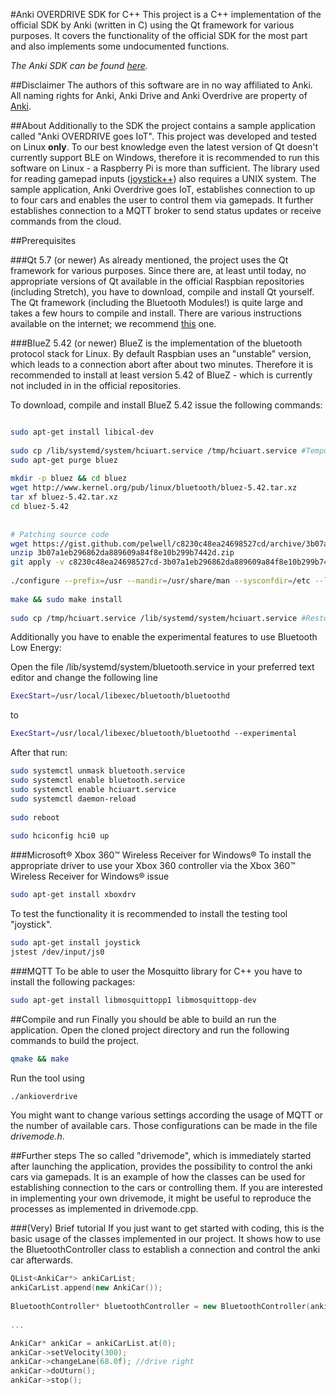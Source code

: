 #Anki OVERDRIVE SDK for C++
This project is a C++ implementation of the official SDK by Anki (written in C) using the Qt framework for various purposes.
It covers the functionality of the official SDK for the most part and also implements some undocumented functions.

*The Anki SDK can be found [here](https://github.com/anki/drive-sdk).*


##Disclaimer
The authors of this software are in no way affiliated to Anki. All naming rights for Anki, Anki Drive and Anki Overdrive are property of [Anki](anki.com).


##About
Additionally to the SDK the project contains a sample application called "Anki OVERDRIVE goes IoT".
This project was developed and tested on Linux **only**. To our best knowledge even the latest version of Qt doesn't currently support BLE on Windows, therefore it is recommended to run this software on Linux - a Raspberry Pi is more than sufficient.
The library used for reading gamepad inputs ([joystick++](https://github.com/drewnoakes/joystick)) also requires a UNIX system.
The sample application, Anki Overdrive goes IoT, establishes connection to up to four cars and enables the user to control them via gamepads. It further establishes connection to a MQTT broker to send status updates or receive commands from the cloud.

##Prerequisites

###Qt 5.7 (or newer)
As already mentioned, the project uses the Qt framework for various purposes. Since there are, at least until today, no appropriate versions of Qt available in the official Raspbian repositories (including Stretch), you have to download, compile and install Qt yourself.
The Qt framework (including the Bluetooth Modules!) is quite large and takes a few hours to compile and install. There are various instructions available on the internet; we recommend [this](http://www.tal.org/building_qt_5_for_raspberrypi_jessie) one.


###BlueZ 5.42 (or newer)
BlueZ is the implementation of the bluetooth protocol stack for Linux. By default Raspbian uses an "unstable" version, which leads to a connection abort after about two minutes. Therefore it is recommended to install at least version 5.42 of BlueZ - which is currently not included in in the official repositories.

To download, compile and install BlueZ 5.42 issue the following commands:

```bash

sudo apt-get install libical-dev
  
sudo cp /lib/systemd/system/hciuart.service /tmp/hciuart.service #Temporary Service-Backup
sudo apt-get purge bluez
  
mkdir -p bluez && cd bluez
wget http://www.kernel.org/pub/linux/bluetooth/bluez-5.42.tar.xz
tar xf bluez-5.42.tar.xz
cd bluez-5.42
  
  
# Patching source code
wget https://gist.github.com/pelwell/c8230c48ea24698527cd/archive/3b07a1eb296862da889609a84f8e10b299b7442d.zip
unzip 3b07a1eb296862da889609a84f8e10b299b7442d.zip
git apply -v c8230c48ea24698527cd-3b07a1eb296862da889609a84f8e10b299b7442d/*
  
./configure --prefix=/usr --mandir=/usr/share/man --sysconfdir=/etc --localstatedir=/var --enable-experimental --enable-maintainer-mode
  
make && sudo make install
  
sudo cp /tmp/hciuart.service /lib/systemd/system/hciuart.service #Restore previously saved service file
```

Additionally you have to enable the experimental features to use Bluetooth Low Energy:

Open the file /lib/systemd/system/bluetooth.service in your preferred text editor and change the following line
```bash
ExecStart=/usr/local/libexec/bluetooth/bluetoothd
```
to
```bash
ExecStart=/usr/local/libexec/bluetooth/bluetoothd --experimental
```

After that run:

```bash
sudo systemctl unmask bluetooth.service
sudo systemctl enable bluetooth.service
sudo systemctl enable hciuart.service
sudo systemctl daemon-reload
  
sudo reboot
  
sudo hciconfig hci0 up
```


###Microsoft® Xbox 360™ Wireless Receiver for Windows®
To install the appropriate driver to use your Xbox 360 controller via the Xbox 360™ Wireless Receiver for Windows® issue
```bash
sudo apt-get install xboxdrv
```

To test the functionality it is recommended to install the testing tool "joystick".
```bash
sudo apt-get install joystick
jstest /dev/input/js0
```


###MQTT
To be able to user the Mosquitto library for C++ you have to install the following packages:
```bash
sudo apt-get install libmosquittopp1 libmosquittopp-dev
```


##Compile and run
Finally you should be able to build an run the application. Open the cloned project directory and run the following commands to build the project.
```bash
qmake && make
```

Run the tool using
```bash
./ankioverdrive
```

You might want to change various settings according the usage of MQTT or the number of available cars. Those configurations can be made in the file *drivemode.h*.

##Further steps
The so called "drivemode", which is immediately started after launching the application, provides the possibility to control the anki cars via gamepads. It is an example of how the classes can be used for establishing connection to the cars or controlling them.
If you are interested in implementing your own drivemode, it might be useful to reproduce the processes as implemented in drivemode.cpp.

###(Very) Brief tutorial
If you just want to get started with coding, this is the basic usage of the classes implemented in our project. It shows how to use the BluetoothController class to establish a connection and control the anki car afterwards.
```cpp
QList<AnkiCar*> ankiCarList;
ankiCarList.append(new AnkiCar());
  
BluetoothController* bluetoothController = new BluetoothController(ankiCarList, this);
  
...

AnkiCar* ankiCar = ankiCarList.at(0);
ankiCar->setVelocity(300);
ankiCar->changeLane(68.0f); //drive right
ankiCar->doUturn();
ankiCar->stop();
```